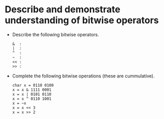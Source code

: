 # Describe and demonstrate understanding of bitwise operators

- Describe the following bitwise operators.

    ```text
    &  :
    |  :
    ^  :
    ~  :
    << :
    >> :
    ```

- Complete the following bitwise operations (these are cummulative).

    ```text
    char x = 0110 0100
    x = x & 1111 0001
    x = x | 0101 0110
    x = x ^ 0110 1001
    x = ~x
    x = x << 3
    x = x >> 2
    ```